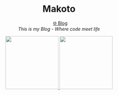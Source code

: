 
<h1 align="center">Makoto</h1>
<p align="center">  
  <a href="https://makoto-blog.vercel.app/" target="_blank">🌐 Blog</a>
  <br>
  <em>This is my Blog - Where code meet life</em>
  <br>
</p>


<p align="center">
  <a href="https://github.com/zxuexingzhijie">
    <img height="165" src="https://github-readme-stats.vercel.app/api?username=zxuexingzhijie&show_icons=true&theme=vue" />
  </a>
  <a href="https://github.com/zxuexingzhijie">
    <img height="165" src="https://github-readme-stats.vercel.app/api/top-langs/?username=zxuexingzhijie&layout=compact&theme=vue&cache_seconds=60" />
  </a>
</p>






